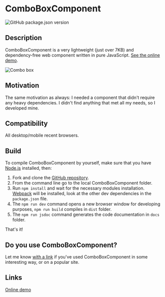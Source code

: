 # ComboBoxComponent
![GitHub package.json version](https://img.shields.io/github/package-json/v/marcellosurdi/ComboBoxComponent)

## Description
ComboBoxComponent is a very lightweight (just over 7KB) and dependency-free web component written in pure JavaScript. 
[See the online demo](https://www.marcellosurdi.name/demo/combobox-component@latest/index.html).

![Combo box](https://www.marcellosurdi.name/demo/combobox-component@latest/img/screenshot-combobox.png "Combo box")

## Motivation
The same motivation as always: I needed a component that didn't require any heavy dependencies. I didn't find anything that met all my needs, so I developed mine.

## Compatibility
All desktop/mobile recent browsers.

## Build
To compile ComboBoxComponent by yourself, make sure that you have [Node.js](http://nodejs.org/) installed, then:
1. Fork and clone the [GitHub repository](https://github.com/marcellosurdi/ComboBoxComponent).
2. From the command line go to the local ComboBoxComponent folder.
3. Run `npm install` and wait for the necessary modules installation. [Webpack](https://webpack.js.org/guides/installation/#root) will be installed, look at the other dev dependencies in the `package.json` file.
4. The `npm run dev` command opens a new browser window for developing purposes, `npm run build` compiles in `dist` folder.
5. The `npm run jsdoc` command generates the code documentation in `docs` folder.

That's it!

## Do you use ComboBoxComponent?
Let me know [with a link](mailto:marcellosurdi@gmail.com) if you've used ComboBoxComponent in some interesting way, or on a popular site.

## Links
[Online demo](https://www.marcellosurdi.name/demo/combobox-component@latest/index.html)